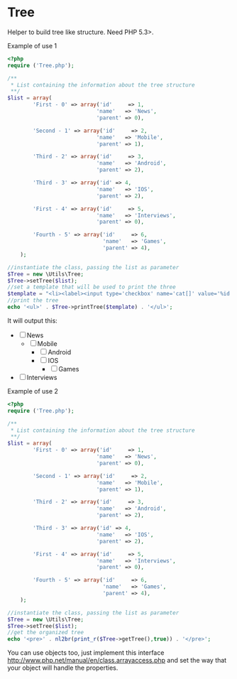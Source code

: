 Tree
====

Helper to build tree like structure.
Need PHP 5.3>.

Example of use 1

```php
<?php
require ('Tree.php');

/**
 * List containing the information about the tree structure
 **/
$list = array(
        'First - 0' => array('id'     => 1,
                            'name'   => 'News',
                            'parent' => 0),

        'Second - 1' => array('id'     => 2,
                            'name'   => 'Mobile',
                            'parent' => 1),

        'Third - 2' => array('id'     => 3,
                            'name'   => 'Android',
                            'parent' => 2),

        'Third - 3' => array('id' => 4,
                            'name'   => 'IOS',
                            'parent' => 2),

        'First - 4' => array('id'     => 5,
                            'name'   => 'Interviews',
                            'parent' => 0),

        'Fourth - 5' => array('id'     => 6,
                              'name'   => 'Games',
                              'parent' => 4),
    );

//instantiate the class, passing the list as parameter
$Tree = new \Utils\Tree;
$Tree->setTree($list);
//set a template that will be used to print the three
$template = "<li><label><input type='checkbox' name='cat[]' value='%id'/>%name </label> <ul>%_callback</ul></li>";
//print the tree
echo '<ul>' . $Tree->printTree($template) . '</ul>'; 
```
It will output this:

<ul><li><label><input type='checkbox' name='cat[]' value='1'/>News </label> <ul><li><label><input type='checkbox' name='cat[]' value='2'/>Mobile </label> <ul><li><label><input type='checkbox' name='cat[]' value='3'/>Android </label> <ul></ul></li><li><label><input type='checkbox' name='cat[]' value='4'/>IOS </label> <ul><li><label><input type='checkbox' name='cat[]' value='6'/>Games </label> <ul></ul></li></ul></li></ul></li></ul></li><li><label><input type='checkbox' name='cat[]' value='5'/>Interviews </label> <ul></ul></li></ul>

Example of use 2
```php
<?php
require ('Tree.php');

/**
 * List containing the information about the tree structure
 **/
$list = array(
        'First - 0' => array('id'     => 1,
                            'name'   => 'News',
                            'parent' => 0),

        'Second - 1' => array('id'     => 2,
                            'name'   => 'Mobile',
                            'parent' => 1),

        'Third - 2' => array('id'     => 3,
                            'name'   => 'Android',
                            'parent' => 2),

        'Third - 3' => array('id' => 4,
                            'name'   => 'IOS',
                            'parent' => 2),

        'First - 4' => array('id'     => 5,
                            'name'   => 'Interviews',
                            'parent' => 0),

        'Fourth - 5' => array('id'     => 6,
                              'name'   => 'Games',
                              'parent' => 4),
    );

//instantiate the class, passing the list as parameter
$Tree = new \Utils\Tree;
$Tree->setTree($list);
//get the organized tree
echo '<pre>' . nl2br(print_r($Tree->getTree(),true)) . '</pre>';
```

You can use objects too, just implement this interface http://www.php.net/manual/en/class.arrayaccess.php
and set the way that your object will handle the properties.
